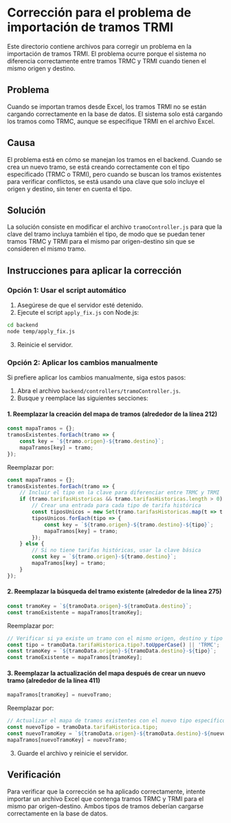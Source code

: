 # Corrección para el problema de importación de tramos TRMI

Este directorio contiene archivos para corregir un problema en la importación de tramos TRMI. El problema ocurre porque el sistema no diferencia correctamente entre tramos TRMC y TRMI cuando tienen el mismo origen y destino.

## Problema

Cuando se importan tramos desde Excel, los tramos TRMI no se están cargando correctamente en la base de datos. El sistema solo está cargando los tramos como TRMC, aunque se especifique TRMI en el archivo Excel.

## Causa

El problema está en cómo se manejan los tramos en el backend. Cuando se crea un nuevo tramo, se está creando correctamente con el tipo especificado (TRMC o TRMI), pero cuando se buscan los tramos existentes para verificar conflictos, se está usando una clave que solo incluye el origen y destino, sin tener en cuenta el tipo.

## Solución

La solución consiste en modificar el archivo `tramoController.js` para que la clave del tramo incluya también el tipo, de modo que se puedan tener tramos TRMC y TRMI para el mismo par origen-destino sin que se consideren el mismo tramo.

## Instrucciones para aplicar la corrección

### Opción 1: Usar el script automático

1. Asegúrese de que el servidor esté detenido.
2. Ejecute el script `apply_fix.js` con Node.js:

```bash
cd backend
node temp/apply_fix.js
```

3. Reinicie el servidor.

### Opción 2: Aplicar los cambios manualmente

Si prefiere aplicar los cambios manualmente, siga estos pasos:

1. Abra el archivo `backend/controllers/tramoController.js`.
2. Busque y reemplace las siguientes secciones:

#### 1. Reemplazar la creación del mapa de tramos (alrededor de la línea 212)

```javascript
const mapaTramos = {};
tramosExistentes.forEach(tramo => {
    const key = `${tramo.origen}-${tramo.destino}`;
    mapaTramos[key] = tramo;
});
```

Reemplazar por:

```javascript
const mapaTramos = {};
tramosExistentes.forEach(tramo => {
    // Incluir el tipo en la clave para diferenciar entre TRMC y TRMI
    if (tramo.tarifasHistoricas && tramo.tarifasHistoricas.length > 0) {
        // Crear una entrada para cada tipo de tarifa histórica
        const tiposUnicos = new Set(tramo.tarifasHistoricas.map(t => t.tipo));
        tiposUnicos.forEach(tipo => {
            const key = `${tramo.origen}-${tramo.destino}-${tipo}`;
            mapaTramos[key] = tramo;
        });
    } else {
        // Si no tiene tarifas históricas, usar la clave básica
        const key = `${tramo.origen}-${tramo.destino}`;
        mapaTramos[key] = tramo;
    }
});
```

#### 2. Reemplazar la búsqueda del tramo existente (alrededor de la línea 275)

```javascript
const tramoKey = `${tramoData.origen}-${tramoData.destino}`;
const tramoExistente = mapaTramos[tramoKey];
```

Reemplazar por:

```javascript
// Verificar si ya existe un tramo con el mismo origen, destino y tipo
const tipo = tramoData.tarifaHistorica.tipo?.toUpperCase() || 'TRMC';
const tramoKey = `${tramoData.origen}-${tramoData.destino}-${tipo}`;
const tramoExistente = mapaTramos[tramoKey];
```

#### 3. Reemplazar la actualización del mapa después de crear un nuevo tramo (alrededor de la línea 411)

```javascript
mapaTramos[tramoKey] = nuevoTramo;
```

Reemplazar por:

```javascript
// Actualizar el mapa de tramos existentes con el nuevo tipo específico
const nuevoTipo = tramoData.tarifaHistorica.tipo;
const nuevoTramoKey = `${tramoData.origen}-${tramoData.destino}-${nuevoTipo}`;
mapaTramos[nuevoTramoKey] = nuevoTramo;
```

3. Guarde el archivo y reinicie el servidor.

## Verificación

Para verificar que la corrección se ha aplicado correctamente, intente importar un archivo Excel que contenga tramos TRMC y TRMI para el mismo par origen-destino. Ambos tipos de tramos deberían cargarse correctamente en la base de datos. 